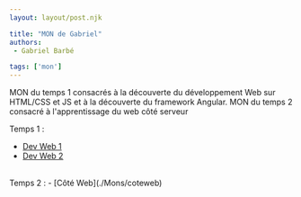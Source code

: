 ```yaml
---
layout: layout/post.njk

title: "MON de Gabriel"
authors:
 - Gabriel Barbé

tags: ['mon']
---
```


<!-- Début Résumé -->
MON du temps 1 consacrés à la découverte du développement Web sur HTML/CSS et JS et à la découverte du framework Angular.
MON du temps 2 consacré à l'apprentissage du web côté serveur 
<!-- Fin Résumé -->
Temps 1 :
- [Dev Web 1](./Mons/Devweb1)
- [Dev Web 2](./Mons/Devweb2)
<br/>
Temps 2 :
- [Côté Web](./Mons/coteweb)